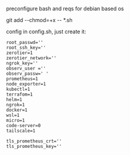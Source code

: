 preconfigure bash and reqs for debian based os

git add --chmod=+x -- *.sh

config in config.sh, just create it:

    root_passwd=''
    root_ssh_key=''
    zerotier=1
    zerotier_network=''
    ngrok_key=''
    observ_user =''
    observ_passw=' ' 
    prometheus=1
    node_exporter=1
    kubectl=1
    terrafom=1
    helm=1
    ngrok=1
    docker=1
    wsl=1
    micro=1
    code-server=0
    tailscale=1
    
    tls_prometheus_crt=''
    tls_prometheus_key=''